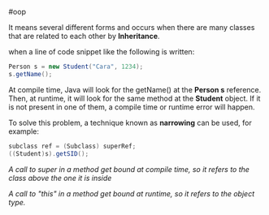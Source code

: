 #oop 

It means several different forms and occurs when there are many classes that are related to each other by **Inheritance**.

when a line of code snippet like the following is written:

```java
Person s = new Student("Cara", 1234);
s.getName();
```

At compile time, Java will look for the getName() at the **Person s** reference. Then, at runtime, it will look for the same method at the **Student** object. If it is not present in one of them, a compile time or runtime error will happen.

To solve this problem, a technique known as **narrowing** can be used, for example:

```java
subclass ref = (Subclass) superRef;
((Student)s).getSID();
```

*A call to super in a method get bound at compile time, so it refers to the class above the one it is inside*

*A call to "this" in a method get bound at runtime, so it refers to the object type.*